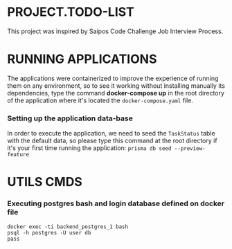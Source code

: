 # PROJECT.TODO-LIST
This project was inspired by Saipos Code Challenge Job Interview Process.

# RUNNING APPLICATIONS
The applications were containerized to improve the experience of running them on any environment, so to see it working without installing manually its dependencies, type the command **docker-compose up** in the root directory of the application where it's located the `docker-compose.yaml` file.

### Setting up the application data-base
In order to execute the application, we need to seed the `TaskStatus` table with the default data, so please type this command at the root directory if it's your first time running the application: `prisma db seed --preview-feature`

# UTILS CMDS

### Executing postgres bash and login database defined on docker file

``` 
docker exec -ti backend_postgres_1 bash
psql -h postgres -U user db
pass 
```